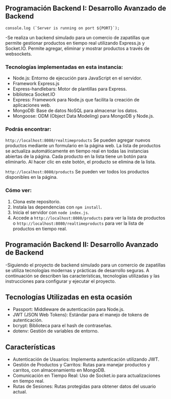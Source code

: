 ## Programación Backend I: Desarrollo Avanzado de Backend

```plaintext
console.log (`Server is running on port ${PORT}`);
```

\-Se realiza un backend simulado para un comercio de zapatillas que permite gestionar productos en tiempo real utilizando Express.js y Socket.IO. Permite agregar, eliminar y mostrar productos a través de websockets.

### Tecnologías implementadas en esta instancia:

*   Node.js: Entorno de ejecución para JavaScript en el servidor.
*   Framework Express.js
*   Express-handlebars: Motor de plantillas para Express.
*   biblioteca Socket.IO
*   Express: Framework para Node.js que facilita la creación de aplicaciones web.
*   MongoDB: Base de datos NoSQL para almacenar los datos.
*   Mongoose: ODM (Object Data Modeling) para MongoDB y Node.js.

### Podrás encontrar:

`http://localhost:8080/realtimeproducts` Se pueden agregar nuevos productos mediante un formulario en la página web. La lista de productos se actualiza automáticamente en tiempo real en todas las instancias abiertas de la página. Cada producto en la lista tiene un botón para eliminarlo. Al hacer clic en este botón, el producto se elimina de la lista.

`http://localhost:8080/products` Se pueden ver todos los productos disponibles en la página.

### Cómo ver:

1.  Clona este repositorio.
2.  Instala las dependencias con `npm install`.
3.  Inicia el servidor con `node index.js`.
4.  Accede a `http://localhost:8080/products` para ver la lista de productos o `http://localhost:8080/realtimeproducts` para ver la lista de productos en tiempo real.

## Programación Backend II: Desarrollo Avanzado de Backend

\-Siguiendo el proyecto de backend simulado para un comercio de zapatillas se utiliza tecnologías modernas y prácticas de desarrollo seguras. A continuación se describen las características, tecnologías utilizadas y las instrucciones para configurar y ejecutar el proyecto.

## Tecnologías Utilizadas en esta ocasión

*   Passport: Middleware de autenticación para Node.js.
*   JWT (JSON Web Tokens): Estándar para el manejo de tokens de autenticación.
*   bcrypt: Biblioteca para el hash de contraseñas.
*   dotenv: Gestión de variables de entorno.

## Características

*   Autenticación de Usuarios: Implementa autenticación utilizando JWT.
*   Gestión de Productos y Carritos: Rutas para manejar productos y carritos, con almacenamiento en MongoDB.
*   Comunicación en Tiempo Real: Uso de Socket.io para actualizaciones en tiempo real.
*   Rutas de Sesiones: Rutas protegidas para obtener datos del usuario actual.